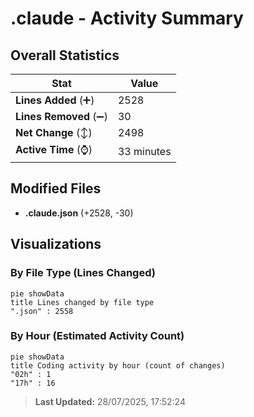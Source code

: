 # .claude - Activity Summary 

## Overall Statistics

| Stat                   | Value                                                             |
| ---------------------- | ----------------------------------------------------------------- |
| **Lines Added** (➕)   | 2528                                          |
| **Lines Removed** (➖) | 30                                        |
| **Net Change** (↕)    | 2498                |
| **Active Time** (⌚)   | 33 minutes |


## Modified Files
- **.claude.json** (+2528, -30)

## Visualizations

### By File Type (Lines Changed)

```mermaid
pie showData
title Lines changed by file type
".json" : 2558
```

### By Hour (Estimated Activity Count)

```mermaid
pie showData
title Coding activity by hour (count of changes)
"02h" : 1
"17h" : 16
```


> **Last Updated:** 28/07/2025, 17:52:24